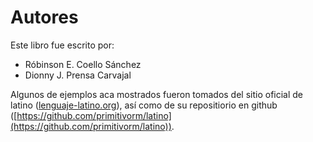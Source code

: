 # Autores
Este libro fue escrito por:
* Róbinson E. Coello Sánchez
* Dionny J. Prensa Carvajal

Algunos de ejemplos aca mostrados fueron tomados del sitio oficial de latino ([lenguaje-latino.org](http://lenguaje-latino.org/)), así como de su repositiorio en github ([https://github.com/primitivorm/latino](https://github.com/primitivorm/latino)).
